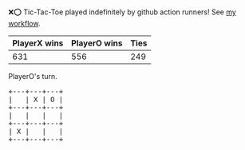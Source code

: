 :x::o: Tic-Tac-Toe played indefinitely by github action runners! See [my workflow](.github/workflows/play.yaml).

|PlayerX wins|PlayerO wins|Ties|
|-|-|-|
|631|556|249|

PlayerO's turn.

<pre>
+---+---+---+
|   | X | O |
+---+---+---+
|   |   |   |
+---+---+---+
| X |   |   |
+---+---+---+
</pre>